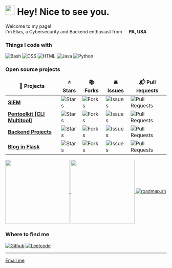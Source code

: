 <h1><img src="https://emojis.slackmojis.com/emojis/images/1531849430/4246/blob-sunglasses.gif?1531849430" width="30"/> Hey! Nice to see you.</h1>


<p>Welcome to my page! </br> I'm Elias, a Cybersecurity and Backend enthusiast  from <img src="https://github.com/user-attachments/assets/addfb8ed-7274-44d3-9c99-7119b15d8d5f" width="13"/> <b>PA, USA</b>
<h3>Things I code with</h3>
<p>
  <img alt="Bash" src="https://img.shields.io/badge/Bash-4EAA25?logo=gnubash&logoColor=fff" />
  <img alt="CSS" src="https://img.shields.io/badge/CSS-1572B6?logo=css3&logoColor=fff" /> 
  <img alt="HTML" src="https://img.shields.io/badge/HTML-%23E34F26.svg?logo=html5&logoColor=white" />
  <img alt="Java" src="https://img.shields.io/badge/Java-%23ED8B00.svg?logo=openjdk&logoColor=white" />
  <img alt="Python" src="https://img.shields.io/badge/Python-3776AB?logo=python&logoColor=fff" />
</p>
<h3>Open source projects</h3>
<table>
  <thead align="center">
    <tr border: none;>
      <td><b>🎁 Projects</b></td>
      <td><b>⭐ Stars</b></td>
      <td><b>📚 Forks</b></td>
      <td><b>🛎 Issues</b></td>
      <td><b>📬 Pull requests</b></td>
    </tr>
  </thead>
  <tbody>
    <tr>
      <td><a href="https://github.com/eliasz130/SIEM"><b>SIEM</b></a></td>
      <td><img alt="Stars" src="https://img.shields.io/github/stars/eliasz130/SIEM?style=flat-square&labelColor=343b41"/></td>
      <td><img alt="Forks" src="https://img.shields.io/github/forks/eliasz130/SIEM?style=flat-square&labelColor=343b41"/></td>
      <td><img alt="Issues" src="https://img.shields.io/github/issues/eliasz130/SIEM?style=flat-square&labelColor=343b41"/></td>
      <td><img alt="Pull Requests" src="https://img.shields.io/github/issues-pr/eliasz130/SIEM?style=flat-square&labelColor=343b41"/></td>
    </tr>
	  <tr>
      <td><a href="https://github.com/eliasz130/pentoolkit"><b>Pentoolkit [CLI Multitool]</b></a></td>
      <td><img alt="Stars" src="https://img.shields.io/github/stars/eliasz130/pentoolkit?style=flat-square&labelColor=343b41"/></td>
      <td><img alt="Forks" src="https://img.shields.io/github/forks/eliasz130/pentoolkit?style=flat-square&labelColor=343b41"/></td>
      <td><img alt="Issues" src="https://img.shields.io/github/issues/eliasz130/pentoolkit?style=flat-square&labelColor=343b41"/></td>
      <td><img alt="Pull Requests" src="https://img.shields.io/github/issues-pr/eliasz130/pentoolkit?style=flat-square&labelColor=343b41"/></td>
    </tr>
	    <tr>
      <td><a href="https://github.com/eliasz130/backend-projects"><b>Backend Projects</b></a></td>
      <td><img alt="Stars" src="https://img.shields.io/github/stars/eliasz130/backend-projects?style=flat-square&labelColor=343b41"/></td>
      <td><img alt="Forks" src="https://img.shields.io/github/forks/eliasz130/backend-projects?style=flat-square&labelColor=343b41"/></td>
      <td><img alt="Issues" src="https://img.shields.io/github/issues/eliasz130/backend-projects?style=flat-square&labelColor=343b41"/></td>
      <td><img alt="Pull Requests" src="https://img.shields.io/github/issues-pr/eliasz130/backend-projects?style=flat-square&labelColor=343b41"/></td>
    </tr>
	    <tr>
      <td><a href="https://github.com/eliasz130/blog-flask"><b>Blog in Flask</b></a></td>
      <td><img alt="Stars" src="https://img.shields.io/github/stars/eliasz130/blog-flask?style=flat-square&labelColor=343b41"/></td>
      <td><img alt="Forks" src="https://img.shields.io/github/forks/eliasz130/blog-flask?style=flat-square&labelColor=343b41"/></td>
      <td><img alt="Issues" src="https://img.shields.io/github/issues/eliasz130/blog-flask?style=flat-square&labelColor=343b41"/></td>
      <td><img alt="Pull Requests" src="https://img.shields.io/github/issues-pr/eliasz130/blog-flask?style=flat-square&labelColor=343b41"/></td>
    </tr>
  </tbody>
</table>
<a href="https://github.com/eliasz130/github-readme-stats">
  <img height=200 align="center" src="https://github-readme-stats.vercel.app/api?username=eliasz130&theme=transparent" />
</a>
<a href="https://github.com/eliasz139/convoychat">
  <img height=200 align="center" src="https://github-readme-stats.vercel.app/api/top-langs?username=eliasz130&theme=transparent&layout=compact&langs_count=8&card_width=320" />
</a>
<a href="https://roadmap.sh"><img src="https://roadmap.sh/card/tall/67381a44f20970fd482df430?variant=dark&roadmaps=full-stack%2Cfrontend%2Cbackend%2Ccyber-security" alt="roadmap.sh"/></a>
<h3>Where to find me</h3>
<p><a href="https://github.com/eliasz130" target="_blank"><img alt="Github" src="https://img.shields.io/badge/GitHub-%2312100E.svg?&style=for-the-badge&logo=Github&logoColor=white" /></a> <a href="https://leetcode.com/u/eliasz130/" target="_blank"><img alt="Leetcode" src="https://img.shields.io/badge/LeetCode-000000?logo=LeetCode&logoColor=#d16c06" /></a>
</p>

------------
<a href= "mailto: eliaspublic@icloud.com"> Email me </a>
